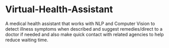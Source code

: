 # Virtual-Health-Assistant

A medical health assistant that works with NLP and Computer Vision to detect illness symptoms when described and suggest remedies/direct to a doctor if needed and also make quick contact with related agencies to help reduce waiting time.

